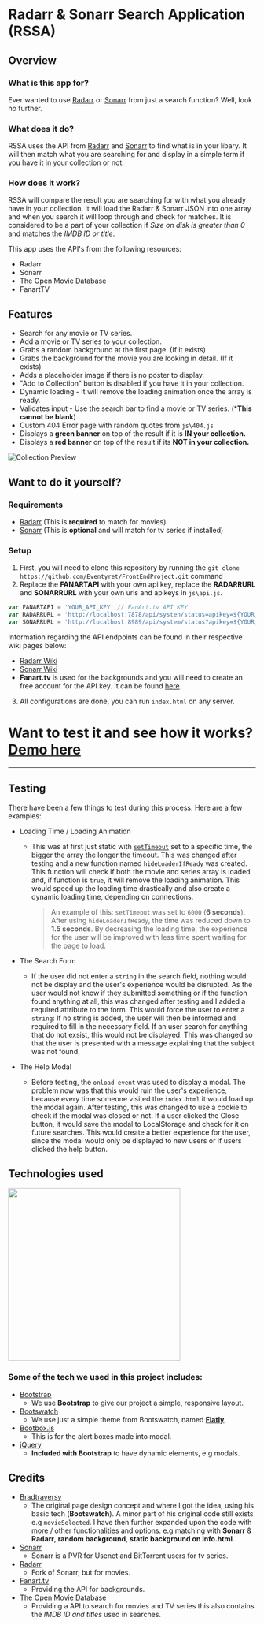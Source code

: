 # Radarr & Sonarr Search Application (RSSA)
 
## Overview
 
### What is this app for?
 
Ever wanted to use [Radarr](https://github.com/Radarr/Radarr) or [Sonarr](https://github.com/Sonarr/Sonarr) from just a search function? Well, look no further.

### What does it do?
 RSSA uses the API from [Radarr](https://github.com/Radarr/Radarr) and [Sonarr](https://github.com/Sonarr/Sonarr) to find what is in your libary. It will then match what you are searching for and display in a simple term if you have it in your collection or not.   

### How does it work?
 
RSSA will compare the result you are searching for with what you already have in your collection.
It will load the Radarr & Sonarr JSON into one array and when you search it will loop through and check for matches. 
It is considered to be a part of your collection if *Size on disk is greater than 0* and matches the *IMDB ID or title*.

This app uses the API's from the following resources:
- Radarr
- Sonarr
- The Open Movie Database
- FanartTV

## Features

- Search for any movie or TV series.
- Add a movie or TV series to your collection.
- Grabs a random background at the first page. (If it exists)
- Grabs the background for the movie you are looking in detail. (If it exists)
- Adds a placeholder image if there is no poster to display.
- "Add to Collection" button is disabled if you have it in your collection.
- Dynamic loading - It will remove the loading animation once the array is ready.
- Validates input - Use the search bar to find a movie or TV series. (***This cannot be blank**)
- Custom 404 Error page with random quotes from `js\404.js`
- Displays a **__green banner__** on top of the result if it is **__IN your collection.__**
- Displays a **__red banner__** on top of the result if its **__NOT in your collection.__**

![Collection Preview](http://i.imgur.com/bHIfftd.png)


## Want to do it yourself?

### Requirements
- [Radarr](https://github.com/Radarr/Radarr) (This is **required** to match for movies)
- [Sonarr](https://github.com/Sonarr/Sonarr) (This is **optional** and will match for tv series if installed)
 
### Setup
1. First, you will need to clone this repository by running the ```git clone https://github.com/Eventyret/FrontEndProject.git``` command
2. Replace the **FANARTAPI** with your own api key, replace the **RADARRURL** and **SONARRURL** with your own urls and apikeys in `js\api.js`. 

```javascript 
var FANARTAPI = 'YOUR_API_KEY' // FanArt.tv API KEY
var RADARRURL = 'http://localhost:7878/api/systen/status=apikey=${YOUR_API_KEY}' // Radarr URL
var SONARRURL = 'http://localhost:8989/api/system/status?apikey=${YOUR_API_KEY}' // Sonarr URL 
```

Information regarding the API endpoints can be found in their respective wiki pages below:
- [Radarr Wiki](https://github.com/Radarr/Radarr/wiki/API)
- [Sonarr Wiki](https://github.com/Sonarr/Sonarr/wiki/API)
- **Fanart.tv** is used for the backgrounds and you will need to create an free account for the API key. It can be found [here](https://fanart.tv/get-an-api-key/).
3. All configurations are done, you can run `index.html` on any server.

# Want to test it and see how it works? [Demo here](https://eventyret.github.io/FrontEndProject)

---

## Testing
 There have been a few things to test during this process. Here are a few examples:
  - Loading Time / Loading Animation 
    - This was at first just static with [`setTimeout`](https://www.w3schools.com/js/js_timing.asp) set to a specific time, the bigger the array the longer the timeout. This was changed after testing and a new function named `hideLoaderIfReady` was created. This function will check if both the movie and series array is loaded and, if function is `true`, it will remove the loading animation. This would speed up the loading time drastically and also create a dynamic loading time, depending on connections. 
        > An example of this: `setTimeout` was set to `6000` (**6 seconds**). After using `hideLoaderIfReady`, the time was reduced down to **1.5 seconds**. By decreasing the loading time, the experience for the user will be improved with less time spent waiting for the page to load.

  - The Search Form 
    - If the user did not enter a `string` in the search field, nothing would not be display and the user's experience would be disrupted. As the user would not know if they submitted something or if the function found anything at all, this was changed after testing and I added a required attribute to the form. This would force the user to enter a `string`: If no string is added, the user will then be informed and required to fill in the necessary field. If an user search for anything that do not exsist, this would not be displayed. This was changed so that the user is presented with a  message explaining that the subject was not found.
  - The Help Modal 
    - Before testing, the `onload event` was used to display a modal. The problem now was that this would ruin the user's experience, because every time someone visited the `index.html` it would load up the modal again. After testing, this was changed to use a cookie to check if the modal was closed or not. If a user clicked the Close button, it would save the modal to LocalStorage and check for it on future searches.  This would create a better experience for the user, since the modal would only be displayed to new users or if users clicked the help button.


## Technologies used

<img src="https://camo.githubusercontent.com/904ade21b6fb63dec17555495bb36f749ba52023/68747470733a2f2f73332d75732d776573742d322e616d617a6f6e6177732e636f6d2f706c7567696e7365727665722f646f635265736f75726365732f737461636b2e737667" width="350px">

### Some of the tech we used in this project includes:
- [Bootstrap](http://getbootstrap.com/)
    - We use **Bootstrap** to give our project a simple, responsive layout.
- [Bootswatch](https://bootswatch.com)
    - We use just a simple theme from Bootswatch, named **[Flatly](https://bootswatch.com/flatly/)**.
- [Bootbox.js](http://bootboxjs.com/)
    - This is for the alert boxes made into modal.
- [jQuery](http://jquery.com/)
    - **Included with Bootstrap** to have dynamic elements, e.g modals.

## Credits

- [Bradtraversy](https://github.com/bradtraversy/movieinfo) 
    - The original page design concept and where I got the idea, using his basic tech (**Bootswatch**). A minor part of his original code still exists e.g `movieSelected`. I have then further expanded upon  the code with more / other functionalities and options. e.g matching with **Sonarr** & **Radarr**, **random background**, **static background on info.html**. 
- [Sonarr](https://github.com/Sonarr/Sonarr)
    - Sonarr is a PVR for Usenet and BitTorrent users for tv series.
- [Radarr](https://github.com/Radarr/Radarr)
    - Fork of Sonarr, but for movies.
- [Fanart.tv](https://www.fanart.tv)
    - Providing the API for backgrounds.
- [The Open Movie Database](https://www.omdbapi.com/)
    - Providing a API to search for movies and TV series this also contains the *IMDB ID and 
    titles* used in searches.
     